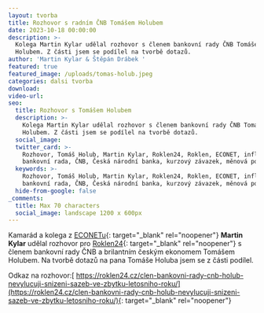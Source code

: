 ```yaml
---
layout: tvorba
title: Rozhovor s radním ČNB Tomášem Holubem
date: 2023-10-18 00:00:00
description: >-
  Kolega Martin Kylar udělal rozhovor s členem bankovní rady ČNB Tomášem
  Holubem. Z části jsem se podílel na tvorbě dotazů.
author: 'Martin Kylar & Štěpán Drábek '
featured: true
featured_image: /uploads/tomas-holub.jpeg
categories: dalsi tvorba
download:
video-url:
seo:
  title: Rozhovor s Tomášem Holubem
  description: >-
    Kolega Martin Kylar udělal rozhovor s členem bankovní rady ČNB Tomášem
    Holubem. Z části jsem se podílel na tvorbě dotazů.
  social_image:
  twitter_card: >-
    Rozhovor, Tomáš Holub, Martin Kylar, Roklen24, Roklen, ECONET, inflace,
    bankovní rada, ČNB, Česká národní banka, kurzový závazek, měnová politika
  keywords: >-
    Rozhovor, Tomáš Holub, Martin Kylar, Roklen24, Roklen, ECONET, inflace,
    bankovní rada, ČNB, Česká národní banka, kurzový závazek, měnová politika
  hide-from-google: false
_comments:
  title: Max 70 characters
  social_image: landscape 1200 x 600px
---
```

Kamarád a kolega z&nbsp;[ECONETu](https://www.the-econet.com){: target="_blank" rel="noopener"}&nbsp;**Martin Kylar**&nbsp;udělal rozhovor pro&nbsp;[Roklen24](https://roklen24.cz/clen-bankovni-rady-cnb-holub-nevylucuji-snizeni-sazeb-ve-zbytku-letosniho-roku/){: target="_blank" rel="noopener"}&nbsp;s členem bankovní rady ČNB a brilantním českým ekonomem Tomášem Holubem. Na tvorbě dotazů na pana Tomáše Holuba jsem se z části podílel.

Odkaz na rozhovor:[&nbsp;https://roklen24.cz/clen-bankovni-rady-cnb-holub-nevylucuji-snizeni-sazeb-ve-zbytku-letosniho-roku/](https://roklen24.cz/clen-bankovni-rady-cnb-holub-nevylucuji-snizeni-sazeb-ve-zbytku-letosniho-roku/){: target="_blank" rel="noopener"}